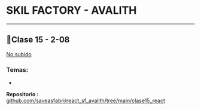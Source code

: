 # SKIL FACTORY - AVALITH
------------------------------
## :book:Clase 15 - 2-08

[No subido](https://www.youtube.com/watch?v=gjAr9Y461h8&list=PLJPvCr6dK-cmOZSKyBMiQwptaQb30wqHl&index=14)

<section class="theme-guide">
  <h3 class="title-theme">Temas:</h3>
  <ul>
    <li><span></span></li>
</section>



__Repositorio :__
[github.com/saveasfabri/react_sf_avalith/tree/main/clase15_react](https://github.com/saveasfabri/react_sf_avalith/tree/main/clase15_react)
